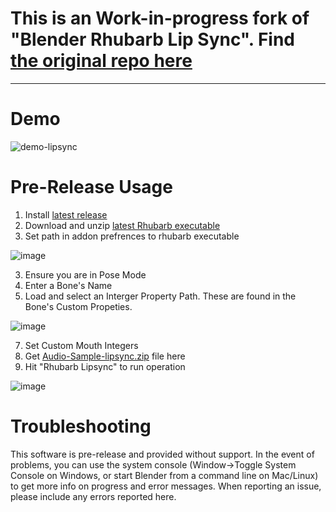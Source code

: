 # This is an Work-in-progress fork of "Blender Rhubarb Lip Sync". Find [the original repo here](https://github.com/scaredyfish/blender-rhubarb-lipsync)


---------------------------------------
# Demo
![demo-lipsync](https://user-images.githubusercontent.com/86638335/169669151-164d962d-60e5-4187-9247-12e5fc368ab1.gif)



# Pre-Release Usage

1. Install [latest release ](https://github.com/NickTiny/blender-rhubarb-lipsync/releases/download/v4.0.0/blender-rhubarb-lipsync.zip)
2. Download and unzip [latest Rhubarb executable](https://github.com/DanielSWolf/rhubarb-lip-sync/releases)
4. Set path in addon prefrences to rhubarb executable 

![image](https://user-images.githubusercontent.com/86638335/168449671-e38c26f1-4823-44ad-8898-d1b81b03e7d3.png)

3. Ensure you are in Pose Mode
4. Enter a Bone's Name
5. Load and select an Interger Property Path. These are found in the Bone's Custom Propeties.

![image](https://user-images.githubusercontent.com/86638335/168449804-30681006-0972-466d-9faf-6755a89047ed.png)


7. Set Custom Mouth Integers
8. Get [Audio-Sample-lipsync.zip](https://github.com/NickTiny/blender-rhubarb-lipsync/files/8693969/Audio-Sample-lipsync.zip) file here
9. Hit "Rhubarb Lipsync" to run operation



![image](https://user-images.githubusercontent.com/86638335/168452019-563c8a18-1994-4e37-a12e-cc90912ce74a.png)

# Troubleshooting
This software is pre-release and provided without support. In the event of problems, you can use the system console (Window->Toggle System Console on Windows, or start Blender from a command line on Mac/Linux) to get more info on progress and error messages. When reporting an issue, please include any errors reported here.
